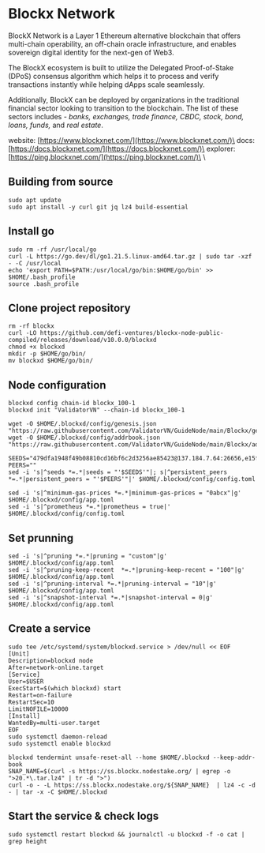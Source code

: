 # Blockx Network

BlockX Network is a Layer 1 Ethereum alternative blockchain that offers multi-chain operability, an off-chain oracle infrastructure, and enables sovereign digital identity for the next-gen of Web3.

The BlockX ecosystem is built to utilize the Delegated Proof-of-Stake (DPoS) consensus algorithm which helps it to process and verify transactions instantly while helping dApps scale seamlessly.

Additionally, BlockX can be deployed by organizations in the traditional financial sector looking to transition to the blockchain. The list of these sectors includes - _banks, exchanges, trade finance, CBDC, stock, bond, loans, funds,_ and _real estate_.



website: [https://www.blockxnet.com/](https://www.blockxnet.com/)\
docs: [https://docs.blockxnet.com/](https://docs.blockxnet.com/)\
explorer: [https://ping.blockxnet.com/](https://ping.blockxnet.com/)\
\


## **Building from source**

```
sudo apt update
sudo apt install -y curl git jq lz4 build-essential
```

## **Install go**

```
sudo rm -rf /usr/local/go
curl -L https://go.dev/dl/go1.21.5.linux-amd64.tar.gz | sudo tar -xzf - -C /usr/local
echo 'export PATH=$PATH:/usr/local/go/bin:$HOME/go/bin' >> $HOME/.bash_profile
source .bash_profile
```

## **Clone project repository**

```
rm -rf blockx
curl -LO https://github.com/defi-ventures/blockx-node-public-compiled/releases/download/v10.0.0/blockxd
chmod +x blockxd
mkdir -p $HOME/go/bin/
mv blockxd $HOME/go/bin/
```

## **Node configuration**

```
blockxd config chain-id blockx_100-1
blockxd init "ValidatorVN" --chain-id blockx_100-1

wget -O $HOME/.blockxd/config/genesis.json "https://raw.githubusercontent.com/ValidatorVN/GuideNode/main/Blockx/genesis.json"
wget -O $HOME/.blockxd/config/addrbook.json "https://raw.githubusercontent.com/ValidatorVN/GuideNode/main/Blockx/addrbook.json"

SEEDS="479dfa1948f49b08810cd16bf6c2d3256ae85423@137.184.7.64:26656,e15f4d31281036c69fa17269d9b26ff8733511c6@147.182.238.235:26656,9b84b33d44a880a520006ae9f75ef030b259cbaf@137.184.38.212:26656,85d0069266e78896f9d9e17915cdfd271ba91dfd@146.190.153.165:26656"
PEERS=""
sed -i 's|^seeds *=.*|seeds = "'$SEEDS'"|; s|^persistent_peers *=.*|persistent_peers = "'$PEERS'"|' $HOME/.blockxd/config/config.toml

sed -i 's|^minimum-gas-prices *=.*|minimum-gas-prices = "0abcx"|g' $HOME/.blockxd/config/app.toml
sed -i 's|^prometheus *=.*|prometheus = true|' $HOME/.blockxd/config/config.toml
```

## **Set prunning**

```
sed -i 's|^pruning *=.*|pruning = "custom"|g' $HOME/.blockxd/config/app.toml
sed -i 's|^pruning-keep-recent  *=.*|pruning-keep-recent = "100"|g' $HOME/.blockxd/config/app.toml
sed -i 's|^pruning-interval *=.*|pruning-interval = "10"|g' $HOME/.blockxd/config/app.toml
sed -i 's|^snapshot-interval *=.*|snapshot-interval = 0|g' $HOME/.blockxd/config/app.toml
```

## **Create a service**

```
sudo tee /etc/systemd/system/blockxd.service > /dev/null << EOF
[Unit]
Description=blockxd node
After=network-online.target
[Service]
User=$USER
ExecStart=$(which blockxd) start
Restart=on-failure
RestartSec=10
LimitNOFILE=10000
[Install]
WantedBy=multi-user.target
EOF
sudo systemctl daemon-reload
sudo systemctl enable blockxd

blockxd tendermint unsafe-reset-all --home $HOME/.blockxd --keep-addr-book
SNAP_NAME=$(curl -s https://ss.blockx.nodestake.org/ | egrep -o ">20.*\.tar.lz4" | tr -d ">")
curl -o - -L https://ss.blockx.nodestake.org/${SNAP_NAME}  | lz4 -c -d - | tar -x -C $HOME/.blockxd
```

## **Start the service & check logs**

```
sudo systemctl restart blockxd && journalctl -u blockxd -f -o cat | grep height
```
